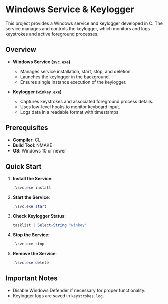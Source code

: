 # Windows Service & Keylogger

This project provides a Windows service and keylogger developed in C. The service manages and controls the keylogger, which monitors and logs keystrokes and active foreground processes.

## Overview

- **Windows Service (`svc.exe`)**
  - Manages service installation, start, stop, and deletion.
  - Launches the keylogger in the background.
  - Ensures single instance execution of the keylogger.

- **Keylogger (`winkey.exe`)**
  - Captures keystrokes and associated foreground process details.
  - Uses low-level hooks to monitor keyboard input.
  - Logs data in a readable format with timestamps.

## Prerequisites

- **Compiler**: CL
- **Build Tool**: NMAKE
- **OS**: Windows 10 or newer

## Quick Start

1. **Install the Service**:
   ```powershell
   .\svc.exe install
   ```

2. **Start the Service**:
   ```powershell
   .\svc.exe start
   ```

3. **Check Keylogger Status**:
   ```powershell
   tasklist | Select-String "winkey"
   ```

4. **Stop the Service**:
   ```powershell
   .\svc.exe stop
   ```

5. **Remove the Service**:
   ```powershell
   .\svc.exe delete
   ```

## Important Notes

- Disable Windows Defender if necessary for proper functionality.
- Keylogger logs are saved in `keystrokes.log`.
